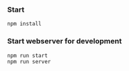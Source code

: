 ### Start
```
npm install
```

### Start webserver for development
```
npm run start
npm run server
```
